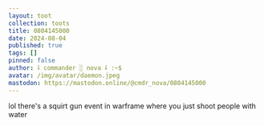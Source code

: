 ```yaml
---
layout: toot
collection: toots
title: 0804145000
date: 2024-08-04
published: true
tags: []
pinned: false
author: ⸸ commander ░ nova ⸸ :~$
avatar: /img/avatar/daemon.jpeg
mastodon: https://mastodon.online/@cmdr_nova/0804145000
---
```


lol there's a squirt gun event in warframe where you just shoot people with water
